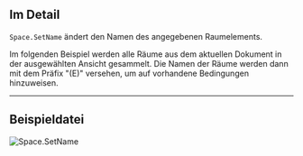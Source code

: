 ## Im Detail
`Space.SetName` ändert den Namen des angegebenen Raumelements.

Im folgenden Beispiel werden alle Räume aus dem aktuellen Dokument in der ausgewählten Ansicht gesammelt. Die Namen der Räume werden dann mit dem Präfix "(E)" versehen, um auf vorhandene Bedingungen hinzuweisen.

___
## Beispieldatei

![Space.SetName](./Revit.Elements.Space.SetName_img.jpg)
